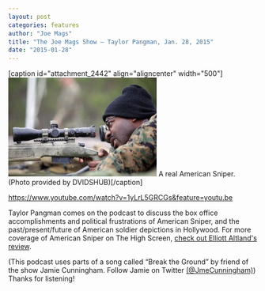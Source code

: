 ```yaml
---
layout: post
categories: features
author: "Joe Mags"
title: "The Joe Mags Show — Taylor Pangman, Jan. 28, 2015"
date: "2015-01-28"
---
```


\[caption id="attachment\_2442" align="aligncenter" width="500"\][![A real American Sniper. (Photo provided by DVIDSHUB)](/img/American-Sniper-300x200.jpg)](http://www.flickr.com/photos/dvids/6941214763/in/photolist-aCN1jw-8TWHQF-bznxjB-avetDX-9isSsi-a9G5vs-9LvVWX-bJMVL4-4ZsWUx-6xbwFE-a4Qhg6-eJvNrY-byLStw-5XRZao-8m2nVi-5U9QsW-5Ge2vK-o1LATi-6xbuqd-41XTkK-5kHAZQ-5AbsM5-7sHuWR-5tFwKC-fZgAKd-qbxFp-7oU666-8HZTmi-foQUE8-foQYsk-fcjoLW-9Hc9KB-Q1z1y-8c2174-9KTrSH-bnfuYt-53u628-9Ltt95-9LzKtm-5UjDVH-fZhg44-fZhjq6-3NeHPE-2XBEA6-2XG851-2XBL7g-2XBP52-bwUjZD-fZgFgs-6xbsiE) A real American Sniper. (Photo provided by DVIDSHUB)\[/caption\]

https://www.youtube.com/watch?v=1yLrL5GRCGs&feature=youtu.be

Taylor Pangman comes on the podcast to discuss the box office accomplishments and political frustrations of American Sniper, and the past/present/future of American soldier depictions in Hollywood. For more coverage of American Sniper on The High Screen, [check out Elliott Altland's review](http://www.thehighscreen.com/2015/01/good-vs-evil-american-sniper/).

(This podcast uses parts of a song called “Break the Ground” by friend of the show Jamie Cunningham. Follow Jamie on Twitter [(@JmeCunningham)](https://twitter.com/jmecunningham)) Thanks for listening!
